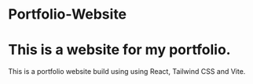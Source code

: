 # Portfolio-Website
This is a website for my portfolio. 
=======
This is a portfolio website build using using React, Tailwind CSS and Vite. 

